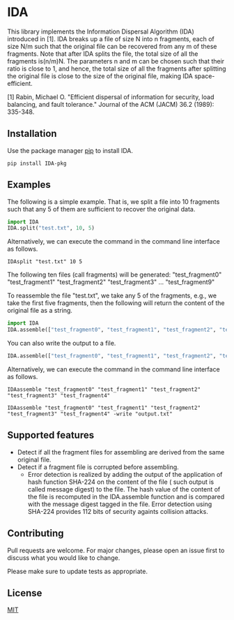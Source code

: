 # IDA

This library implements the Information Dispersal Algorithm (IDA) introduced in [1].
IDA breaks up a file of size N into n fragments, each of size N/m such that the original file can be recovered from any m of these fragments.
Note that after IDA splits the file, the total size of all the fragments is(n/m)N. 
The parameters n and m can be chosen such that their ratio is close to 1, and hence, the total size of all the fragments after splitting the original file is close to the size of the original file, making IDA space-efficient. 

[1] Rabin, Michael O. "Efficient dispersal of information for security, load balancing, and fault tolerance." Journal of the ACM (JACM) 36.2 (1989): 335-348.

## Installation

Use the package manager [pip](https://pip.pypa.io/en/stable/) to install IDA.

```
pip install IDA-pkg
```

<!-- ## Issues -->
<!-- * Warning: currently only works with small files! -->

## Examples
The following is a simple example. That is, we split a file into 10 fragments such that any 5 of them are sufficient to recover the original data. 

```python
import IDA
IDA.split("test.txt", 10, 5) 
```

Alternatively, we can execute the command in the command line interface as follows. 

```
IDAsplit "test.txt" 10 5
```

The following ten files (call fragments) will be generated: 
"test_fragment0"
"test_fragment1"
"test_fragment2"
"test_fragment3"
...
"test_fragment9"

To reassemble the file "test.txt", we take any 5 of the fragments, e.g., we take the first five fragments, then the following will return the content of the original file as a string. 

```python
import IDA
IDA.assemble(["test_fragment0", "test_fragment1", "test_fragment2", "test_fragment3", "test_fragment4"]) 
```

You can also write the output to a file. 

```python
IDA.assemble(["test_fragment0", "test_fragment1", "test_fragment2", "test_fragment3", "test_fragment4"], "output.txt") 
```

Alternatively, we can execute the command in the command line interface as follows. 

```
IDAassemble "test_fragment0" "test_fragment1" "test_fragment2" "test_fragment3" "test_fragment4"
```

```
IDAassemble "test_fragment0" "test_fragment1" "test_fragment2" "test_fragment3" "test_fragment4" -write "output.txt"
```

## Supported features
* Detect if all the fragment files for assembling are derived from the same original file. 
* Detect if a fragment file is corrupted before assembling. 
  - Error detection is realized by adding the output of the application of hash function SHA-224 on the content of the file ( such output is called message digest) to the file. The hash value of the content of the file is recomputed in the IDA.assemble function and is compared with the message digest tagged in the file. Error detection using SHA-224 provides 112 bits of security againts collision attacks. 


## Contributing
Pull requests are welcome. For major changes, please open an issue first to discuss what you would like to change.

Please make sure to update tests as appropriate.


## License
[MIT](https://choosealicense.com/licenses/mit/)
